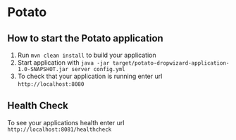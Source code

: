 # Potato

How to start the Potato application
---

1. Run `mvn clean install` to build your application
1. Start application with `java -jar target/potato-dropwizard-application-1.0-SNAPSHOT.jar server config.yml`
1. To check that your application is running enter url `http://localhost:8080`

Health Check
---

To see your applications health enter url `http://localhost:8081/healthcheck`
